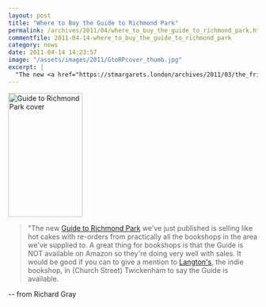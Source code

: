 ```yaml
---
layout: post
title: "Where to Buy the Guide to Richmond Park"
permalink: /archives/2011/04/where_to_buy_the_guide_to_richmond_park.html
commentfile: 2011-04-14-where_to_buy_the_guide_to_richmond_park
category: news
date: 2011-04-14 14:23:57
image: "/assets/images/2011/GtoRPcover_thumb.jpg"
excerpt: |
  "The new <a href="https://stmargarets.london/archives/2011/03/the_friends_publish_the_first_guide_book_to_richmo.html">Guide to Richmond Park</a> we've just published is selling like hot cakes with re-orders from practically all the bookshops in the area we've supplied to.  A great thing for bookshops is that the Guide is NOT available on Amazon  so they're doing very well with sales.  It would be good if you can to give a mention to <a href="http://www.langtonsbookshop.com/,">Langton's</a> the indie bookshop, in (Church Street) Twickenham to say the Guide is available.
---
```


<a href="/assets/images/2011/GtoRPcover.jpg" title="See larger version of - Guide to Richmond Park cover"><img src="/assets/images/2011/GtoRPcover_thumb.jpg" width="150" height="250" alt="Guide to Richmond Park cover" class="photo right" /></a>

> "The new [Guide to Richmond Park](/archives/2011/03/the_friends_publish_the_first_guide_book_to_richmo.html) we've just published is selling like hot cakes with re-orders from practically all the bookshops in the area we've supplied to. A great thing for bookshops is that the Guide is NOT available on Amazon so they're doing very well with sales. It would be good if you can to give a mention to [Langton's](http://www.langtonsbookshop.com/), the indie bookshop, in (Church Street) Twickenham to say the Guide is available.

-- from Richard Gray
